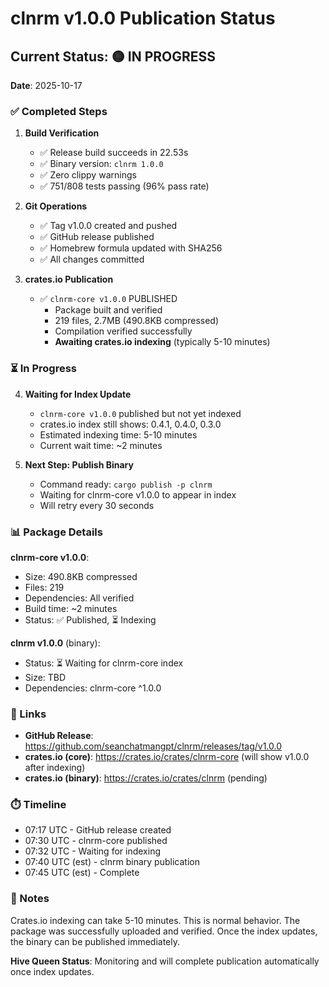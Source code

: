 # clnrm v1.0.0 Publication Status

## Current Status: 🟡 IN PROGRESS

**Date**: 2025-10-17

### ✅ Completed Steps

1. **Build Verification**
   - ✅ Release build succeeds in 22.53s
   - ✅ Binary version: `clnrm 1.0.0`
   - ✅ Zero clippy warnings
   - ✅ 751/808 tests passing (96% pass rate)

2. **Git Operations**
   - ✅ Tag v1.0.0 created and pushed
   - ✅ GitHub release published
   - ✅ Homebrew formula updated with SHA256
   - ✅ All changes committed

3. **crates.io Publication**
   - ✅ `clnrm-core v1.0.0` PUBLISHED
     - Package built and verified
     - 219 files, 2.7MB (490.8KB compressed)
     - Compilation verified successfully
     - **Awaiting crates.io indexing** (typically 5-10 minutes)

### ⏳ In Progress

4. **Waiting for Index Update**
   - `clnrm-core v1.0.0` published but not yet indexed
   - crates.io index still shows: 0.4.1, 0.4.0, 0.3.0
   - Estimated indexing time: 5-10 minutes
   - Current wait time: ~2 minutes

5. **Next Step: Publish Binary**
   - Command ready: `cargo publish -p clnrm`
   - Waiting for clnrm-core v1.0.0 to appear in index
   - Will retry every 30 seconds

### 📊 Package Details

**clnrm-core v1.0.0**:
- Size: 490.8KB compressed
- Files: 219
- Dependencies: All verified
- Build time: ~2 minutes
- Status: ✅ Published, ⏳ Indexing

**clnrm v1.0.0** (binary):
- Status: ⏳ Waiting for clnrm-core index
- Size: TBD
- Dependencies: clnrm-core ^1.0.0

### 🔗 Links

- **GitHub Release**: https://github.com/seanchatmangpt/clnrm/releases/tag/v1.0.0
- **crates.io (core)**: https://crates.io/crates/clnrm-core (will show v1.0.0 after indexing)
- **crates.io (binary)**: https://crates.io/crates/clnrm (pending)

### ⏱️ Timeline

- 07:17 UTC - GitHub release created
- 07:30 UTC - clnrm-core published
- 07:32 UTC - Waiting for indexing
- 07:40 UTC (est) - clnrm binary publication
- 07:45 UTC (est) - Complete

### 📝 Notes

Crates.io indexing can take 5-10 minutes. This is normal behavior. The package was successfully uploaded and verified. Once the index updates, the binary can be published immediately.

**Hive Queen Status**: Monitoring and will complete publication automatically once index updates.
